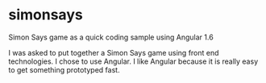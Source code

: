 # simonsays
Simon Says game as a quick coding sample using Angular 1.6

I was asked to put together a Simon Says game using front end technologies. I chose to use Angular. I like Angular because it is really easy to get something prototyped fast.
